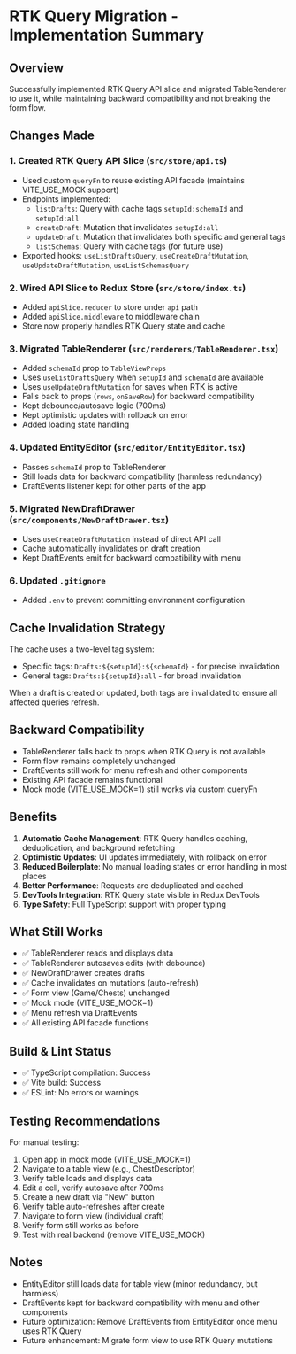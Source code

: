 # RTK Query Migration - Implementation Summary

## Overview
Successfully implemented RTK Query API slice and migrated TableRenderer to use it, while maintaining backward compatibility and not breaking the form flow.

## Changes Made

### 1. Created RTK Query API Slice (`src/store/api.ts`)
- Used custom `queryFn` to reuse existing API facade (maintains VITE_USE_MOCK support)
- Endpoints implemented:
  - `listDrafts`: Query with cache tags `setupId:schemaId` and `setupId:all`
  - `createDraft`: Mutation that invalidates `setupId:all`
  - `updateDraft`: Mutation that invalidates both specific and general tags
  - `listSchemas`: Query with cache tags (for future use)
- Exported hooks: `useListDraftsQuery`, `useCreateDraftMutation`, `useUpdateDraftMutation`, `useListSchemasQuery`

### 2. Wired API Slice to Redux Store (`src/store/index.ts`)
- Added `apiSlice.reducer` to store under `api` path
- Added `apiSlice.middleware` to middleware chain
- Store now properly handles RTK Query state and cache

### 3. Migrated TableRenderer (`src/renderers/TableRenderer.tsx`)
- Added `schemaId` prop to `TableViewProps`
- Uses `useListDraftsQuery` when `setupId` and `schemaId` are available
- Uses `useUpdateDraftMutation` for saves when RTK is active
- Falls back to props (`rows`, `onSaveRow`) for backward compatibility
- Kept debounce/autosave logic (700ms)
- Kept optimistic updates with rollback on error
- Added loading state handling

### 4. Updated EntityEditor (`src/editor/EntityEditor.tsx`)
- Passes `schemaId` prop to TableRenderer
- Still loads data for backward compatibility (harmless redundancy)
- DraftEvents listener kept for other parts of the app

### 5. Migrated NewDraftDrawer (`src/components/NewDraftDrawer.tsx`)
- Uses `useCreateDraftMutation` instead of direct API call
- Cache automatically invalidates on draft creation
- Kept DraftEvents emit for backward compatibility with menu

### 6. Updated `.gitignore`
- Added `.env` to prevent committing environment configuration

## Cache Invalidation Strategy

The cache uses a two-level tag system:
- Specific tags: `Drafts:${setupId}:${schemaId}` - for precise invalidation
- General tags: `Drafts:${setupId}:all` - for broad invalidation

When a draft is created or updated, both tags are invalidated to ensure all affected queries refresh.

## Backward Compatibility

- TableRenderer falls back to props when RTK Query is not available
- Form flow remains completely unchanged
- DraftEvents still work for menu refresh and other components
- Existing API facade remains functional
- Mock mode (VITE_USE_MOCK=1) still works via custom queryFn

## Benefits

1. **Automatic Cache Management**: RTK Query handles caching, deduplication, and background refetching
2. **Optimistic Updates**: UI updates immediately, with rollback on error
3. **Reduced Boilerplate**: No manual loading states or error handling in most places
4. **Better Performance**: Requests are deduplicated and cached
5. **DevTools Integration**: RTK Query state visible in Redux DevTools
6. **Type Safety**: Full TypeScript support with proper typing

## What Still Works

- ✅ TableRenderer reads and displays data
- ✅ TableRenderer autosaves edits (with debounce)
- ✅ NewDraftDrawer creates drafts
- ✅ Cache invalidates on mutations (auto-refresh)
- ✅ Form view (Game/Chests) unchanged
- ✅ Mock mode (VITE_USE_MOCK=1)
- ✅ Menu refresh via DraftEvents
- ✅ All existing API facade functions

## Build & Lint Status

- ✅ TypeScript compilation: Success
- ✅ Vite build: Success
- ✅ ESLint: No errors or warnings

## Testing Recommendations

For manual testing:
1. Open app in mock mode (VITE_USE_MOCK=1)
2. Navigate to a table view (e.g., ChestDescriptor)
3. Verify table loads and displays data
4. Edit a cell, verify autosave after 700ms
5. Create a new draft via "New" button
6. Verify table auto-refreshes after create
7. Navigate to form view (individual draft)
8. Verify form still works as before
9. Test with real backend (remove VITE_USE_MOCK)

## Notes

- EntityEditor still loads data for table view (minor redundancy, but harmless)
- DraftEvents kept for backward compatibility with menu and other components
- Future optimization: Remove DraftEvents from EntityEditor once menu uses RTK Query
- Future enhancement: Migrate form view to use RTK Query mutations

